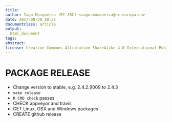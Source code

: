 ```yaml
---
title: 
author: Iago Mosqueira (EC JRC) <iago.mosqueira@ec.europa.eu>
date: 2017-08-30 10:32
documentclass: article
output:
  html_document
tags:
abstract:
license: Creative Commons Attribution-ShareAlike 4.0 International Public License
---
```


# PACKAGE RELEASE

- Change version to stable, e.g. 2.4.2.9009 to 2.4.3
- `make release`
- `R CMD check` passes
- CHECK appveyor and travis
- GET Linux, OSX and Windows packages
- CREATE github release
